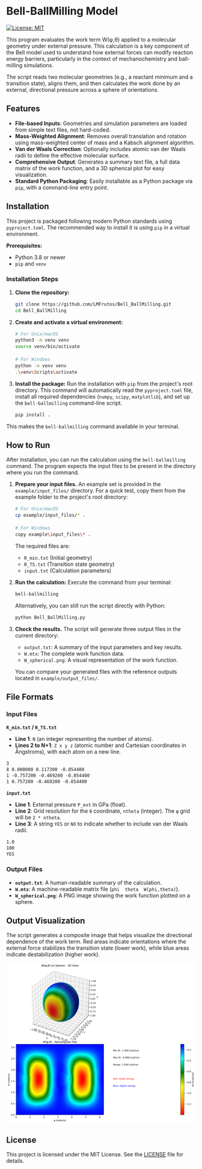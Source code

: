 # Bell-BallMilling Model 

[![License: MIT](https://img.shields.io/badge/License-MIT-yellow.svg)](LICENSE)

This program evaluates the work term W(φ,θ) applied to a molecular geometry under external pressure. This calculation is a key component of the Bell model used to understand how external forces can modify reaction energy barriers, particularly in the context of mechanochemistry and ball-milling simulations.

The script reads two molecular geometries (e.g., a reactant minimum and a transition state), aligns them, and then calculates the work done by an external, directional pressure across a sphere of orientations.

## Features

- **File-based Inputs**: Geometries and simulation parameters are loaded from simple text files, not hard-coded.
- **Mass-Weighted Alignment**: Removes overall translation and rotation using mass-weighted center of mass and a Kabsch alignment algorithm.
- **Van der Waals Correction**: Optionally includes atomic van der Waals radii to define the effective molecular surface.
- **Comprehensive Output**: Generates a summary text file, a full data matrix of the work function, and a 3D spherical plot for easy visualization.
- **Standard Python Packaging**: Easily installable as a Python package via `pip`, with a command-line entry point.

## Installation

This project is packaged following modern Python standards using `pyproject.toml`. The recommended way to install it is using `pip` in a virtual environment.

**Prerequisites:**
- Python 3.8 or newer
- `pip` and `venv`

### Installation Steps

1.  **Clone the repository:**
    ```bash
    git clone https://github.com/LMFrutos/Bell_BallMilling.git
    cd Bell_BallMilling
    ```

2.  **Create and activate a virtual environment:**
    ```bash
    # For Unix/macOS
    python3 -m venv venv
    source venv/bin/activate

    # For Windows
    python -m venv venv
    .\venv\Scripts\activate
    ```

3.  **Install the package:**
    Run the installation with `pip` from the project's root directory. This command will automatically read the `pyproject.toml` file, install all required dependencies (`numpy`, `scipy`, `matplotlib`), and set up the `bell-ballmilling` command-line script.

    ```bash
    pip install .
    ```

This makes the `bell-ballmilling` command available in your terminal.

## How to Run

After installation, you can run the calculation using the `bell-ballmilling` command. The program expects the input files to be present in the directory where you run the command.

1.  **Prepare your input files.**
    An example set is provided in the `example/input_files/` directory. For a quick test, copy them from the example folder to the project's root directory:

    ```bash
    # For Unix/macOS
    cp example/input_files/* .

    # For Windows
    copy example\input_files\* .
    ```

    The required files are:
    - `R_min.txt` (Initial geometry)
    - `R_TS.txt` (Transition state geometry)
    - `input.txt` (Calculation parameters)

2.  **Run the calculation:**
    Execute the command from your terminal:
    ```bash
    bell-ballmilling
    ```
    Alternatively, you can still run the script directly with Python:
    ```bash
    python Bell_BallMilling.py
    ```

3.  **Check the results.**
    The script will generate three output files in the current directory:
    - `output.txt`: A summary of the input parameters and key results.
    - `W.mtx`: The complete work function data.
    - `W_spherical.png`: A visual representation of the work function.

    You can compare your generated files with the reference outputs located in `example/output_files/`.

## File Formats

### Input Files

**`R_min.txt` / `R_TS.txt`**
-   **Line 1**: `N` (an integer representing the number of atoms).
-   **Lines 2 to N+1**: `Z x y z` (atomic number and Cartesian coordinates in Ångstroms), with each atom on a new line.
```text
3
8 0.000000 0.117300 -0.054400
1 -0.757200 -0.469200 -0.054400
1 0.757200 -0.469200 -0.054400
```

**`input.txt`**
-   **Line 1**: External pressure `P_ext` in GPa (float).
-   **Line 2**: Grid resolution for the `θ` coordinate, `ntheta` (integer). The `φ` grid will be `2 * ntheta`.
-   **Line 3**: A string `YES` or `NO` to indicate whether to include van der Waals radii.
```text
1.0
100
YES
```

### Output Files

- **`output.txt`**: A human-readable summary of the calculation.
- **`W.mtx`**: A machine-readable matrix file (`phi  theta  W(phi,theta)`).
- **`W_spherical.png`**: A PNG image showing the work function plotted on a sphere.

## Output Visualization

The script generates a composite image that helps visualize the directional dependence of the work term. Red areas indicate orientations where the external force stabilizes the transition state (lower work), while blue areas indicate destabilization (higher work).

![Example Spherical Plot](example/output_files/W_spherical.png)

## License

This project is licensed under the MIT License. See the [LICENSE](LICENSE) file for details.
      
